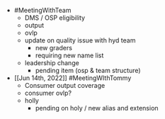 - #MeetingWithTeam
	- DMS / OSP eligibility
	- output
	- ovlp
	- update on quality issue with hyd team
		- new graders
		- requiring new name list
	- leadership change
		- pending item (osp & team structure)
- [[Jun 14th, 2022]] #MeetingWIthTommy
	- Consumer output coverage
	- consumer ovlp?
	- holly
		- pending on holy / new alias and extension